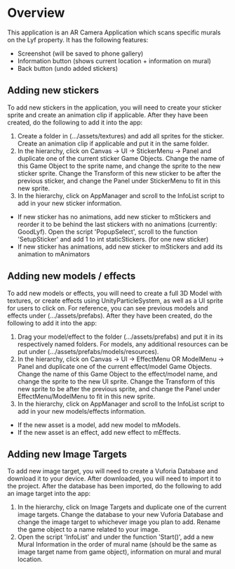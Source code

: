 # Overview

This application is an AR Camera Application which scans specific murals on the Lyf property. It has the following features:
- Screenshot (will be saved to phone gallery)
- Information button (shows current location + information on mural)
- Back button (undo added stickers)

## Adding new stickers

To add new stickers in the application, you will need to create your sticker sprite and create an animation clip if applicable. After they have been created, do the following to add it into the app:
1. Create a folder in (.../assets/textures) and add all sprites for the sticker. Create an animation clip if applicable and put it in the same folder.
2. In the hierarchy, click on Canvas -> UI -> StickerMenu -> Panel and duplicate one of the current sticker Game Objects. Change the name of this Game Object to the sprite name, and change the sprite to the new sticker sprite. Change the Transform of this new sticker to be after the previous sticker, and change the Panel under StickerMenu to fit in this new sprite.
3. In the hierarchy, click on AppManager and scroll to the InfoList script to add in your new sticker information.
- If new sticker has no animations, add new sticker to mStickers and reorder it to be behind the last stickers with no animations (currently: GoodLyf). Open the script 'PopupSelect', scroll to the function 'SetupSticker' and add 1 to int staticStickers. (for one new sticker)
- If new sticker has animations, add new sticker to mStickers and add its animation to mAnimators

## Adding new models / effects

To add new models or effects, you will need to create a full 3D Model with textures, or create effects using UnityParticleSystem, as well as a UI sprite for users to click on. For reference, you can see previous models and effects under (.../assets/prefabs). After they have been created, do the following to add it into the app:
1. Drag your model/effect to the folder (.../assets/prefabs) and put it in its respectively named folders. For models, any additional resources can be put under (.../assets/prefabs/models/resources).
2. In the hierarchy, click on Canvas -> UI -> EffectMenu OR ModelMenu -> Panel and duplicate one of the current effect/model Game Objects. Change the name of this Game Object to the effect/model name, and change the sprite to the new UI sprite. Change the Transform of this new sprite to be after the previous sprite, and change the Panel under EffectMenu/ModelMenu to fit in this new sprite.
3. In the hierarchy, click on AppManager and scroll to the InfoList script to add in your new models/effects information.
- If the new asset is a model, add new model to mModels.
- If the new asset is an effect, add new effect to mEffects.

## Adding new Image Targets

To add new image target, you will need to create a Vuforia Database and download it to your device. After downloaded, you will need to import it to the project. After the database has been imported, do the following to add an image target into the app:
1. In the hierarchy, click on Image Targets and duplicate one of the current image targets. Change the database to your new Vuforia Database and change the image target to whichever image you plan to add. Rename the game object to a name related to your image.
2. Open the script 'InfoList' and under the function 'Start()', add a new Mural Information in the order of mural name (should be the same as image target name from game object), information on mural and mural location.
